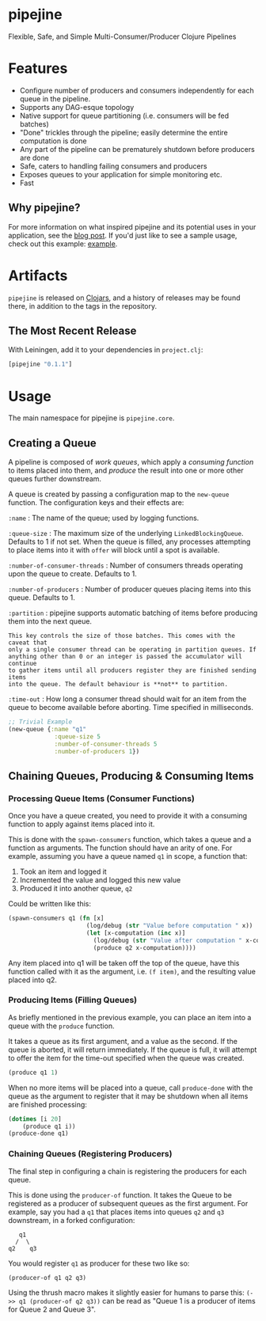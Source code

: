 pipejine
========

Flexible, Safe, and Simple Multi-Consumer/Producer Clojure Pipelines

# Features

* Configure number of producers and consumers independently for each queue in 
  the pipeline.
* Supports any DAG-esque topology
* Native support for queue partitioning (i.e. consumers will be fed batches)
* "Done" trickles through the pipeline; easily determine the entire computation 
  is done
* Any part of the pipeline can be prematurely shutdown before producers are done
* Safe, caters to handling failing consumers and producers
* Exposes queues to your application for simple monitoring etc.
* Fast

## Why pipejine?

For more information on what inspired pipejine and its potential uses in your 
application, see the [blog 
post](http://martintrojer.github.com/clojure/2013/03/16/flexible-multi-consumerproducer-pipelines/).
If you'd just like to see a sample usage, check out this example:
[example](https://github.com/martintrojer/pipejine/blob/master/test/pipejine/example.clj).

# Artifacts

`pipejine` is released on [Clojars](https://clojars.org/pipejine), and a history 
of releases may be found there, in addition to the tags in the repository.

## The Most Recent Release

With Leiningen, add it to your dependencies in `project.clj`:

```clojure
[pipejine "0.1.1"]
``` 


# Usage

The main namespace for pipejine is ```pipejine.core```.

## Creating a Queue

A pipeline is composed of *work queues*, which apply a *consuming function* to 
items placed into them, and *produce* the result into one or more other queues 
further downstream.

A queue is created by passing a configuration map to the `new-queue` function. 
The configuration keys and their effects are:

`:name`
:   The name of the queue; used by logging functions. 

`:queue-size`
:   The maximum size of the underlying `LinkedBlockingQueue`. Defaults to 1 if
    not set. When the queue is filled, any processes attempting to place items 
    into it with `offer` will block until a spot is available.

`:number-of-consumer-threads`
:   Number of consumers threads operating upon the queue to create. Defaults to
    1.

`:number-of-producers`
:   Number of producer queues placing items into this queue. Defaults to 1.

`:partition`
:   pipejine supports automatic batching of items before producing them into the
    next queue. 
    
    This key controls the size of those batches. This comes with the caveat that 
    only a single consumer thread can be operating in partition queues. If 
    anything other than 0 or an integer is passed the accumulator will continue 
    to gather items until all producers register they are finished sending items 
    into the queue. The default behaviour is **not** to partition.

`:time-out`
:   How long a consumer thread should wait for an item from the queue to become
    available before aborting. Time specified in milliseconds.

```clojure
;; Trivial Example
(new-queue {:name "q1"
             :queue-size 5
             :number-of-consumer-threads 5
             :number-of-producers 1})
```

## Chaining Queues, Producing & Consuming Items

### Processing Queue Items (Consumer Functions)

Once you have a queue created, you need to provide it with a consuming function 
to apply against items placed into it. 

This is done with the `spawn-consumers` function, which takes a queue and a 
function as arguments. The function should have an arity of one. For example, 
assuming you have a queue named `q1` in scope, a function that:

1. Took an item and logged it
2. Incremented the value and logged this new value
3. Produced it into another queue, `q2`

Could be written like this:

```clojure
(spawn-consumers q1 (fn [x] 
                      (log/debug (str "Value before computation " x))
                      (let [x-computation (inc x)]
                        (log/debug (str "Value after computation " x-computation))
                        (produce q2 x-computation))))
```

Any item placed into q1 will be taken off the top of the queue, have this 
function called with it as the argument, i.e. `(f item)`, and the resulting 
value placed into q2.

### Producing Items (Filling Queues)

As briefly mentioned in the previous example, you can place an item into a queue 
with the `produce` function.

It takes a queue as its first argument, and a value as the second. If the queue 
is aborted, it will return immediately. If the queue is full, it will attempt to 
offer the item for the time-out specified when the queue was created.

```clojure
(produce q1 1)
```

When no more items will be placed into a queue, call `produce-done` with the 
queue as the argument to register that it may be shutdown when all items are 
finished processing:

```clojure
(dotimes [i 20]
    (produce q1 i))
(produce-done q1)
```

### Chaining Queues (Registering Producers)

The final step in configuring a chain is registering the producers for each 
queue. 

This is done using the `producer-of` function. It takes the Queue to be 
registered as a producer of subsequent queues as the first argument. For 
example, say you had a `q1` that places items into queues `q2` and `q3` 
downstream, in a forked configuration:

```
   q1
  /  \
q2    q3
```

You would register `q1` as producer for these two like so:

```clojure
(producer-of q1 q2 q3)
```

Using the thrush macro makes it slightly easier for humans to parse this:
`(->> q1 (producer-of q2 q3))` can be read as "Queue 1 is a producer of items 
for Queue 2 and Queue 3".
